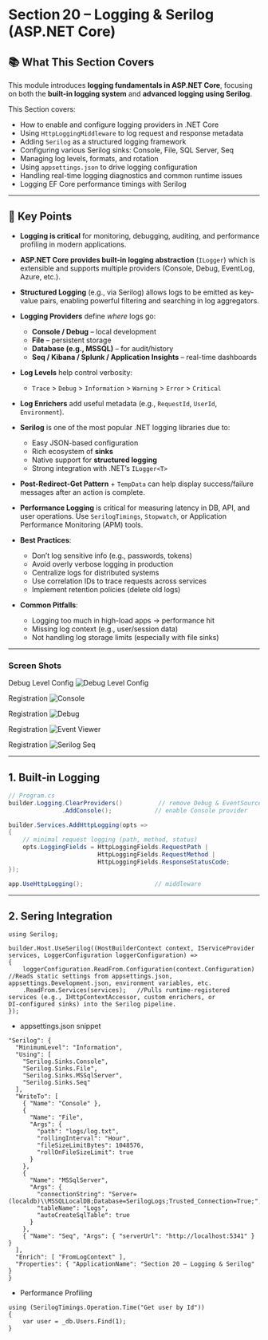 # Section 20 – Logging & Serilog (ASP.NET Core)

## 📚 What This Section Covers

This module introduces **logging fundamentals in ASP.NET Core**, focusing on both the **built-in logging system** and **advanced logging using Serilog**. 

This Section covers:

- How to enable and configure logging providers in .NET Core
- Using `HttpLoggingMiddleware` to log request and response metadata
- Adding `Serilog` as a structured logging framework
- Configuring various Serilog sinks: Console, File, SQL Server, Seq
- Managing log levels, formats, and rotation
- Using `appsettings.json` to drive logging configuration
- Handling real-time logging diagnostics and common runtime issues
- Logging EF Core performance timings with Serilog

---

## 🔑 Key Points

- **Logging is critical** for monitoring, debugging, auditing, and performance profiling in modern applications.

- **ASP.NET Core provides built-in logging abstraction** (`ILogger`) which is extensible and supports multiple providers (Console, Debug, EventLog, Azure, etc.).

- **Structured Logging** (e.g., via Serilog) allows logs to be emitted as key-value pairs, enabling powerful filtering and searching in log aggregators.

- **Logging Providers** define *where* logs go:  
  - **Console / Debug** – local development  
  - **File** – persistent storage  
  - **Database (e.g., MSSQL)** – for audit/history  
  - **Seq / Kibana / Splunk / Application Insights** – real-time dashboards

- **Log Levels** help control verbosity:  
  - `Trace` > `Debug` > `Information` > `Warning` > `Error` > `Critical`

- **Log Enrichers** add useful metadata (e.g., `RequestId`, `UserId`, `Environment`).

- **Serilog** is one of the most popular .NET logging libraries due to:
  - Easy JSON-based configuration
  - Rich ecosystem of **sinks**
  - Native support for **structured logging**
  - Strong integration with .NET’s `ILogger<T>`

- **Post-Redirect-Get Pattern** + `TempData` can help display success/failure messages after an action is complete.

- **Performance Logging** is critical for measuring latency in DB, API, and user operations. Use `SerilogTimings`, `Stopwatch`, or Application Performance Monitoring (APM) tools.

- **Best Practices**:
  - Don’t log sensitive info (e.g., passwords, tokens)
  - Avoid overly verbose logging in production
  - Centralize logs for distributed systems
  - Use correlation IDs to trace requests across services
  - Implement retention policies (delete old logs)

- **Common Pitfalls**:
  - Logging too much in high-load apps → performance hit
  - Missing log context (e.g., user/session data)
  - Not handling log storage limits (especially with file sinks)

---

### Screen Shots

Debug Level Config
![Debug Level Config](ScreenShots/DebugConfig.jpg "Debug Level Config")

Registration
![Console](ScreenShots/BuildConsoleLog.jpg "Console")

Registration
![Debug](ScreenShots/DebugLog.jpg "Debug")

Registration
![Event Viewer](ScreenShots/EventViewerLog.jpg "Event Viewer")

Registration
![Serilog Seq](ScreenShots/SerilogSeq.jpg "Serilog Seq")

---

## 1. Built‑in Logging

```csharp
// Program.cs
builder.Logging.ClearProviders()          // remove Debug & EventSource
               .AddConsole();            // enable Console provider

builder.Services.AddHttpLogging(opts =>
{
    // minimal request logging (path, method, status)
    opts.LoggingFields = HttpLoggingFields.RequestPath |
                         HttpLoggingFields.RequestMethod |
                         HttpLoggingFields.ResponseStatusCode;
});

app.UseHttpLogging();                    // middleware
```
---
## 2. Sering Integration

```
using Serilog;

builder.Host.UseSerilog((HostBuilderContext context, IServiceProvider services, LoggerConfiguration loggerConfiguration) =>
{
    loggerConfiguration.ReadFrom.Configuration(context.Configuration)   //Reads static settings from appsettings.json, appsettings.Development.json, environment variables, etc.
    .ReadFrom.Services(services);   //Pulls runtime‑registered services (e.g., IHttpContextAccessor, custom enrichers, or DI‑configured sinks) into the Serilog pipeline.
});
```

- appsettings.json snippet

```
"Serilog": {
  "MinimumLevel": "Information",
  "Using": [
    "Serilog.Sinks.Console",
    "Serilog.Sinks.File",
    "Serilog.Sinks.MSSqlServer",
    "Serilog.Sinks.Seq"
  ],
  "WriteTo": [
    { "Name": "Console" },
    {
      "Name": "File",
      "Args": {
        "path": "logs/log.txt",
        "rollingInterval": "Hour",
        "fileSizeLimitBytes": 1048576,
        "rollOnFileSizeLimit": true
      }
    },
    {
      "Name": "MSSqlServer",
      "Args": {
        "connectionString": "Server=(localdb)\\MSSQLLocalDB;Database=SerilogLogs;Trusted_Connection=True;",
        "tableName": "Logs",
        "autoCreateSqlTable": true
      }
    },
    { "Name": "Seq", "Args": { "serverUrl": "http://localhost:5341" } }
  ],
  "Enrich": [ "FromLogContext" ],
  "Properties": { "ApplicationName": "Section 20 – Logging & Serilog" }
}
```

- Performance Profiling

```
using (SerilogTimings.Operation.Time("Get user by Id"))
{
    var user = _db.Users.Find(1);
}
```